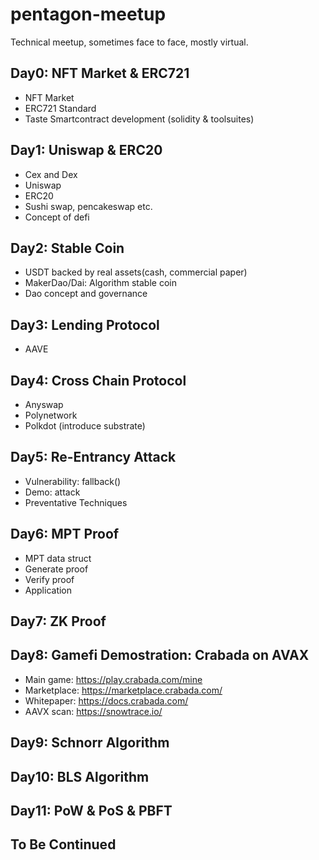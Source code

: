 # pentagon-meetup
Technical meetup, sometimes face to face, mostly virtual.

## Day0: NFT Market & ERC721

- NFT Market
- ERC721 Standard
- Taste Smartcontract development (solidity & toolsuites)

## Day1: Uniswap & ERC20

- Cex and Dex
- Uniswap
- ERC20
- Sushi swap, pencakeswap etc.
- Concept of defi

## Day2: Stable Coin

- USDT backed by real assets(cash, commercial paper)
- MakerDao/Dai: Algorithm stable coin
- Dao concept and governance

## Day3: Lending Protocol

- AAVE

## Day4: Cross Chain Protocol

- Anyswap
- Polynetwork
- Polkdot (introduce substrate)

## Day5: Re-Entrancy Attack

- Vulnerability: fallback()
- Demo: attack
- Preventative Techniques

## Day6: MPT Proof

- MPT data struct
- Generate proof
- Verify proof
- Application

## Day7: ZK Proof

## Day8: Gamefi Demostration: Crabada on AVAX

- Main game: https://play.crabada.com/mine
- Marketplace: https://marketplace.crabada.com/
- Whitepaper: https://docs.crabada.com/
- AAVX scan: https://snowtrace.io/

## Day9: Schnorr Algorithm

## Day10: BLS Algorithm

## Day11: PoW & PoS & PBFT

## To Be Continued
